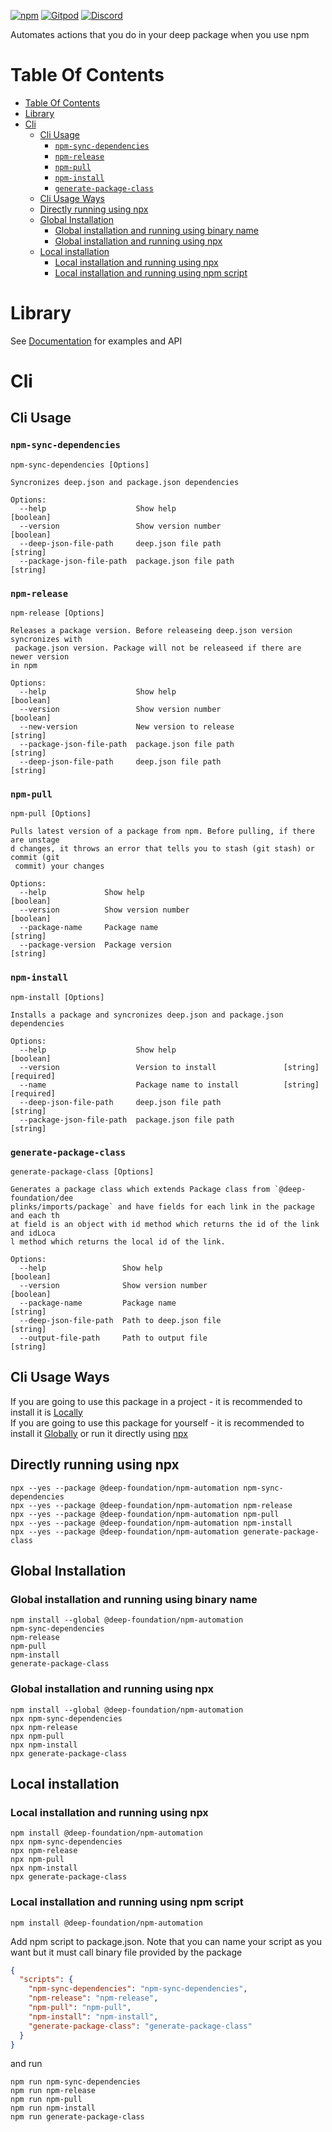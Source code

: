 [![npm](https://img.shields.io/npm/v/@deep-foundation/npm-automation.svg)](https://www.npmjs.com/package/@deep-foundation/npm-automation)
[![Gitpod](https://img.shields.io/badge/Gitpod-ready--to--code-blue?logo=gitpod)](https://gitpod.io/#https://github.com/deep-foundation/npm-automation) 
[![Discord](https://badgen.net/badge/icon/discord?icon=discord&label&color=purple)](https://discord.gg/deep-foundation)

Automates actions that you do in your deep package when you use npm

# Table Of Contents
<!-- TABLE_OF_CONTENTS_START -->
- [Table Of Contents](#table-of-contents)
- [Library](#library)
- [Cli](#cli)
  - [Cli Usage](#cli-usage)
    - [`npm-sync-dependencies`](#`npm-sync-dependencies`)
    - [`npm-release`](#`npm-release`)
    - [`npm-pull`](#`npm-pull`)
    - [`npm-install`](#`npm-install`)
    - [`generate-package-class`](#`generate-package-class`)
  - [Cli Usage Ways](#cli-usage-ways)
  - [Directly running using npx](#directly-running-using-npx)
  - [Global Installation](#global-installation)
    - [Global installation and running using binary name](#global-installation-and-running-using-binary-name)
    - [Global installation and running using npx](#global-installation-and-running-using-npx)
  - [Local installation](#local-installation)
    - [Local installation and running using npx](#local-installation-and-running-using-npx)
    - [Local installation and running using npm script](#local-installation-and-running-using-npm-script)

<!-- TABLE_OF_CONTENTS_END -->

# Library
See [Documentation] for examples and API

# Cli
## Cli Usage
<!-- CLI_HELP_START -->

### `npm-sync-dependencies`
```
npm-sync-dependencies [Options]

Syncronizes deep.json and package.json dependencies

Options:
  --help                    Show help                                  [boolean]
  --version                 Show version number                        [boolean]
  --deep-json-file-path     deep.json file path                         [string]
  --package-json-file-path  package.json file path                      [string]
```

### `npm-release`
```
npm-release [Options]

Releases a package version. Before releaseing deep.json version syncronizes with
 package.json version. Package will not be releaseed if there are newer version
in npm

Options:
  --help                    Show help                                  [boolean]
  --version                 Show version number                        [boolean]
  --new-version             New version to release                      [string]
  --package-json-file-path  package.json file path                      [string]
  --deep-json-file-path     deep.json file path                         [string]
```

### `npm-pull`
```
npm-pull [Options]

Pulls latest version of a package from npm. Before pulling, if there are unstage
d changes, it throws an error that tells you to stash (git stash) or commit (git
 commit) your changes

Options:
  --help             Show help                                         [boolean]
  --version          Show version number                               [boolean]
  --package-name     Package name                                       [string]
  --package-version  Package version                                    [string]
```

### `npm-install`
```
npm-install [Options]

Installs a package and syncronizes deep.json and package.json dependencies

Options:
  --help                    Show help                                  [boolean]
  --version                 Version to install               [string] [required]
  --name                    Package name to install          [string] [required]
  --deep-json-file-path     deep.json file path                         [string]
  --package-json-file-path  package.json file path                      [string]
```

### `generate-package-class`
```
generate-package-class [Options]

Generates a package class which extends Package class from `@deep-foundation/dee
plinks/imports/package` and have fields for each link in the package and each th
at field is an object with id method which returns the id of the link and idLoca
l method which returns the local id of the link.

Options:
  --help                 Show help                                     [boolean]
  --version              Show version number                           [boolean]
  --package-name         Package name                                   [string]
  --deep-json-file-path  Path to deep.json file                         [string]
  --output-file-path     Path to output file                            [string]
```

<!-- CLI_HELP_END -->

## Cli Usage Ways
<!-- CLI_USAGE_WAYS_START -->
If you are going to use this package in a project - it is recommended to install it is [Locally](#local-installation)  
If you are going to use this package for yourself - it is recommended to install it [Globally](#global-installation) or run it directly using [npx](#directly-running-using-npx)
## Directly running using npx
```shell
npx --yes --package @deep-foundation/npm-automation npm-sync-dependencies
npx --yes --package @deep-foundation/npm-automation npm-release
npx --yes --package @deep-foundation/npm-automation npm-pull
npx --yes --package @deep-foundation/npm-automation npm-install
npx --yes --package @deep-foundation/npm-automation generate-package-class
```

## Global Installation
### Global installation and running using binary name
```shell
npm install --global @deep-foundation/npm-automation
npm-sync-dependencies
npm-release
npm-pull
npm-install
generate-package-class
```

### Global installation and running using npx
```shell
npm install --global @deep-foundation/npm-automation
npx npm-sync-dependencies
npx npm-release
npx npm-pull
npx npm-install
npx generate-package-class
```

## Local installation

### Local installation and running using npx
```shell
npm install @deep-foundation/npm-automation
npx npm-sync-dependencies
npx npm-release
npx npm-pull
npx npm-install
npx generate-package-class
```

### Local installation and running using npm script
```shell
npm install @deep-foundation/npm-automation
```
Add npm script to package.json. Note that you can name  your script as you want but it must call binary file provided by the package
```json
{
  "scripts": {
    "npm-sync-dependencies": "npm-sync-dependencies",
    "npm-release": "npm-release",
    "npm-pull": "npm-pull",
    "npm-install": "npm-install",
    "generate-package-class": "generate-package-class"
  }
}
```
and run
```shell
npm run npm-sync-dependencies
npm run npm-release
npm run npm-pull
npm run npm-install
npm run generate-package-class
```
<!-- CLI_USAGE_WAYS_END -->

[Documentation]: https://deep-foundation.github.io/npm-automation/
